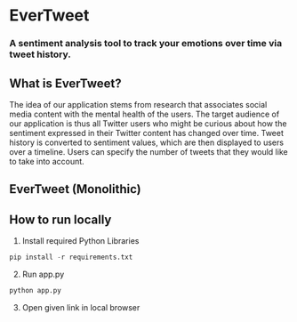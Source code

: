 # EverTweet

### A sentiment analysis tool to track your emotions over time via tweet history.

## What is EverTweet?
The idea of our application stems from research that associates social media content with the mental health of the users. The target audience of our application is thus all Twitter users who might be curious about how the sentiment expressed in their Twitter content has changed over time. Tweet history is converted to sentiment values, which are then displayed to users over a timeline. Users can specify the number of tweets that they would like to take into account.

## EverTweet (Monolithic)

## How to run locally
1. Install required Python Libraries
```python
pip install -r requirements.txt
```

2. Run app.py
```python
python app.py
```

3. Open given link in local browser
